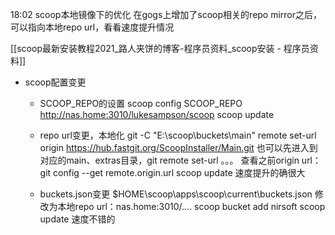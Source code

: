 18:02 scoop本地镜像下的优化
	在gogs上增加了scoop相关的repo mirror之后，可以指向本地repo url，看看速度提升情况

[[scoop最新安装教程2021_路人夹饼的博客-程序员资料_scoop安装 - 程序员资料]]

- scoop配置变更
	- SCOOP_REPO的设置
	scoop config SCOOP_REPO http://nas.home:3010/lukesampson/scoop
	scoop update

	- repo url变更，本地化
	git -C "E:\scoop\buckets\main" remote set-url origin https://hub.fastgit.org/ScoopInstaller/Main.git
		也可以先进入到对应的main、extras目录，git remote set-url 。。。
		查看之前origin url：git config --get remote.origin.url
	scoop update
	速度提升的确很大
	- buckets.json变更
	$HOME\scoop\apps\scoop\current\buckets.json
	 	修改为本地repo url：nas.home:3010/....
	 scoop bucket add nirsoft
	 scoop update
		 速度不错的


